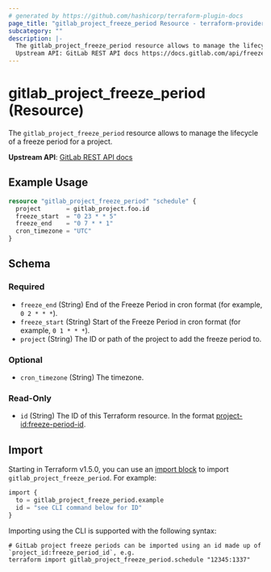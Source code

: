 ```yaml
---
# generated by https://github.com/hashicorp/terraform-plugin-docs
page_title: "gitlab_project_freeze_period Resource - terraform-provider-gitlab"
subcategory: ""
description: |-
  The gitlab_project_freeze_period resource allows to manage the lifecycle of a freeze period for a project.
  Upstream API: GitLab REST API docs https://docs.gitlab.com/api/freeze_periods/
---
```


# gitlab_project_freeze_period (Resource)

The `gitlab_project_freeze_period` resource allows to manage the lifecycle of a freeze period for a project.

**Upstream API**: [GitLab REST API docs](https://docs.gitlab.com/api/freeze_periods/)

## Example Usage

```terraform
resource "gitlab_project_freeze_period" "schedule" {
  project       = gitlab_project.foo.id
  freeze_start  = "0 23 * * 5"
  freeze_end    = "0 7 * * 1"
  cron_timezone = "UTC"
}
```

<!-- schema generated by tfplugindocs -->
## Schema

### Required

- `freeze_end` (String) End of the Freeze Period in cron format (for example, `0 2 * * *`).
- `freeze_start` (String) Start of the Freeze Period in cron format (for example, `0 1 * * *`).
- `project` (String) The ID or path of the project to add the freeze period to.

### Optional

- `cron_timezone` (String) The timezone.

### Read-Only

- `id` (String) The ID of this Terraform resource. In the format <project-id:freeze-period-id>.

## Import

Starting in Terraform v1.5.0, you can use an [import block](https://developer.hashicorp.com/terraform/language/import) to import `gitlab_project_freeze_period`. For example:

```terraform
import {
  to = gitlab_project_freeze_period.example
  id = "see CLI command below for ID"
}
```

Importing using the CLI is supported with the following syntax:

```shell
# GitLab project freeze periods can be imported using an id made up of `project_id:freeze_period_id`, e.g.
terraform import gitlab_project_freeze_period.schedule "12345:1337"
```
